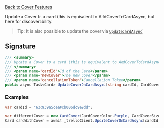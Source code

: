[Back to Cover Features](TrelloClient#cover-features)

Update a Cover to a card (this is equivalent to AddCoverToCardAsync, but here for discoverability. 

> Tip: It is also possible to update the cover via [`UpdateCardAsync`](UpdateCardAsync)) 

## Signature
```cs
/// <summary>
/// Update a Cover to a card (this is equivalent to AddCoverToCardAsync, but here for discover-ability. Tip: It is also possible to update the cover via UpdateCardAsync)
/// </summary>
/// <param name="cardId">Id of the Card</param>
/// <param name="newCover">The new Cover</param>
/// <param name="cancellationToken">Cancellation Token</param>
public async Task<Card> UpdateCoverOnCardAsync(string cardId, CardCover newCover, CancellationToken cancellationToken = default) {...}
```
### Examples

```cs
var cardId = "63c939a5cea0cb006dc9e9dd";

var differentCover = new CardCover(CardCoverColor.Purple, CardCoverSize.Normal);
Card cardWithCover = await _trelloClient.UpdateCoverOnCardAsync(cardId, differentCover);
```